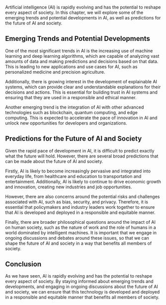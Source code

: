 
Artificial intelligence (AI) is rapidly evolving and has the potential to reshape every aspect of society. In this chapter, we will explore some of the emerging trends and potential developments in AI, as well as predictions for the future of AI and society.

Emerging Trends and Potential Developments
------------------------------------------

One of the most significant trends in AI is the increasing use of machine learning and deep learning algorithms, which are capable of analyzing vast amounts of data and making predictions and decisions based on that data. This is leading to new applications and use cases for AI, such as personalized medicine and precision agriculture.

Additionally, there is growing interest in the development of explainable AI systems, which can provide clear and understandable explanations for their decisions and actions. This is essential for building trust in AI systems and ensuring that they are used in a responsible and ethical manner.

Another emerging trend is the integration of AI with other advanced technologies such as blockchain, quantum computing, and edge computing. This is expected to accelerate the pace of innovation in AI and unlock new opportunities for developers and organizations.

Predictions for the Future of AI and Society
--------------------------------------------

Given the rapid pace of development in AI, it is difficult to predict exactly what the future will hold. However, there are several broad predictions that can be made about the future of AI and society.

Firstly, AI is likely to become increasingly pervasive and integrated into everyday life, from healthcare and education to transportation and entertainment. Additionally, AI is likely to continue to drive economic growth and innovation, creating new industries and job opportunities.

However, there are also concerns around the potential risks and challenges associated with AI, such as bias, security, and privacy. Therefore, it is essential that policymakers and industry leaders work together to ensure that AI is developed and deployed in a responsible and equitable manner.

Finally, there are broader philosophical questions around the impact of AI on human society, such as the nature of work and the role of humans in a world dominated by intelligent machines. It is important that we engage in ongoing discussions and debates around these issues, so that we can shape the future of AI and society in a way that benefits all members of society.

Conclusion
----------

As we have seen, AI is rapidly evolving and has the potential to reshape every aspect of society. By staying informed about emerging trends and developments, and engaging in ongoing discussions about the future of AI and society, we can ensure that this technology is developed and deployed in a responsible and equitable manner that benefits all members of society.
